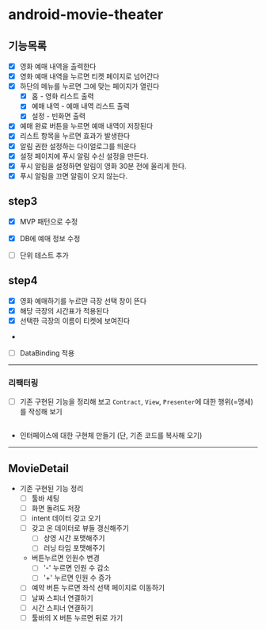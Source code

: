 # android-movie-theater

## 기능목록

- [X] 영화 예매 내역을 출력한다
- [X] 영화 예매 내역을 누르면 티켓 페이지로 넘어간다
- [X] 하단의 메뉴를 누르면 그에 맞는 페이지가 열린다
    - [X] 홈 - 영화 리스트 출력
    - [X] 예매 내역 - 예매 내역 리스트 출력
    - [X] 설정 - 빈화면 출력
- [X] 예매 완료 버튼을 누르면 예매 내역이 저장된다
- [X] 리스트 항목을 누르면 효과가 발생한다
- [X] 알림 권한 설정하는 다이얼로그를 띄운다
- [X] 설정 페이지에 푸시 알림 수신 설정을 만든다.
- [X] 푸시 알림을 설정하면 알림이 영화 30분 전에 울리게 한다.
- [X] 푸시 알림을 끄면 알림이 오지 않는다.

## step3

- [X] MVP 패턴으로 수정
- [X] DB에 예매 정보 수정

- [ ] 단위 테스트 추가

## step4

- [X] 영화 예매하기를 누르먄 극장 선택 창이 뜬다
- [X] 해당 극장의 시간표가 적용된다
- [X] 선택한 극장의 이름이 티켓에 보여진다
-
- [ ] DataBinding 적용

---

### 리팩터링

- [ ] 기존 구현된 기능을 정리해 보고 `Contract`, `View`, `Presenter`에 대한 행위(=명세)를 작성해 보기

```kotlin

```

- 인터페이스에 대한 구현체 만들기 (단, 기존 코드를 복사해 오기)


___

## MovieDetail
- 기존 구현된 기능 정리
  - [ ] 툴바 세팅
  - [ ] 화면 돌려도 저장
  - [ ] intent 데이터 갖고 오기
  - [ ] 갖고 온 데이터로 뷰들 갱신해주기
    - [ ] 상영 시간 포맷해주기
    - [ ] 러닝 타임 포맷해주기
  - 버튼누르면 인원수 변경
    - [ ] '-' 누르면 인원 수 감소
    - [ ] '+' 누르면 인원 수 증가
  - [ ] 예약 버튼 누르면 좌석 선택 페이지로 이동하기
  - [ ] 날짜 스피너 연결하기
  - [ ] 시간 스피너 연결하기
  - [ ] 툴바의 X 버튼 누르면 뒤로 가기